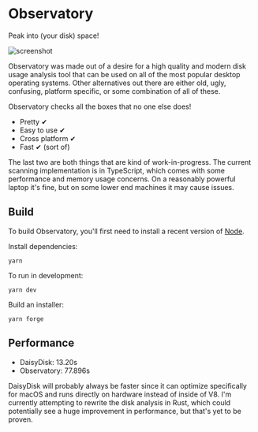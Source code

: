 # Observatory

Peak into (your disk) space!

![screenshot](/media/observatory.png)

Observatory was made out of a desire for a high quality and modern disk usage analysis tool
that can be used on all of the most popular desktop operating systems. Other alternatives out
there are either old, ugly, confusing, platform specific, or some combination of all of these.

Observatory checks all the boxes that no one else does!

-   Pretty ✔
-   Easy to use ✔
-   Cross platform ✔
-   Fast ✔ (sort of)

The last two are both things that are kind of work-in-progress. The current scanning
implementation is in TypeScript, which comes with some performance and memory usage concerns.
On a reasonably powerful laptop it's fine, but on some lower end machines it may cause issues.

## Build

To build Observatory, you'll first need to install a recent version of
[Node](https://nodejs.org).

Install dependencies:

```shell
yarn
```

To run in development:

```shell
yarn dev
```

Build an installer:

```shell
yarn forge
```

## Performance

-   DaisyDisk: 13.20s
-   Observatory: 77.896s

DaisyDisk will probably always be faster since it can optimize specifically for
macOS and runs directly on hardware instead of inside of V8. I'm currently attempting to
rewrite the disk analysis in Rust, which could potentially see a huge improvement in
performance, but that's yet to be proven.
